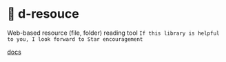# 🔦 d-resouce

Web-based resource (file, folder) reading tool `If this library is helpful to you, I look forward to Star encouragement`

[docs](https://github.com/ByronYan01/d-resouce?tab=readme-ov-file#-d-resouce)


